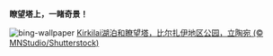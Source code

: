
**瞭望塔上，一睹奇景！**

![bing-wallpaper](https://www.bing.com/th?id=OHR.KirkilaiTower_ZH-CN4058404632_1920x1080.jpg)
[Kirkilai湖泊和瞭望塔，比尔扎伊地区公园，立陶宛 (© MNStudio/Shutterstock)](https://www.bing.com/search?q=%E7%AB%8B%E9%99%B6%E5%AE%9B&amp;form=hpcapt&amp;mkt=zh-cn)
  